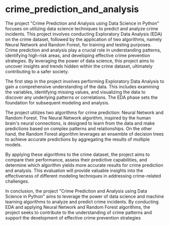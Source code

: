 # crime_prediction_and_analysis
The project "Crime Prediction and Analysis using Data Science in Python" focuses on utilizing data 
science techniques to predict and analyze crime incidents. This project involves conducting 
Exploratory Data Analysis (EDA) on the crime dataset, followed by the application of two algorithms, 
namely Neural Network and Random Forest, for training and testing purposes.
Crime prediction and analysis play a crucial role in understanding patterns, identifying high-risk 
areas, and developing effective crime prevention strategies. By leveraging the power of data science, 
this project aims to uncover insights and trends hidden within the crime dataset, ultimately 
contributing to a safer society.

The first step in the project involves performing Exploratory Data Analysis to gain a comprehensive 
understanding of the data. This includes examining the variables, identifying missing values, and 
visualizing the data to discover any underlying patterns or correlations. The EDA phase sets the 
foundation for subsequent modeling and analysis.

The project utilizes two algorithms for crime prediction: Neural Network and Random Forest. The 
Neural Network algorithm, inspired by the human brain's neural connections, is designed to learn 
from the data and make predictions based on complex patterns and relationships. On the other 
hand, the Random Forest algorithm leverages an ensemble of decision trees to achieve accurate 
predictions by aggregating the results of multiple models.


By applying these algorithms to the crime dataset, the project aims to compare their performance, 
assess their predictive capabilities, and determine which algorithm yields more accurate results for 
crime prediction and analysis. This evaluation will provide valuable insights into the effectiveness of 
different modeling techniques in addressing crime-related challenges.


In conclusion, the project "Crime Prediction and Analysis using Data Science in Python" aims to 
leverage the power of data science and machine learning algorithms to analyze and predict crime 
incidents. By conducting EDA and applying Neural Network and Random Forest algorithms, the 
project seeks to contribute to the understanding of crime patterns and support the development of 
effective crime prevention strategies
